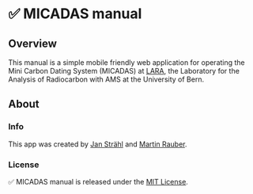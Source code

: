 
# :white_check_mark: MICADAS manual

## Overview

This manual is a simple mobile friendly web application for operating the Mini Carbon Dating System (MICADAS) at [LARA](https://14c.unibe.ch), the Laboratory for the Analysis of Radiocarbon with AMS at the University of Bern. 

## About

### Info

This app was created by [Jan Strähl](mailto:jan.straehl@unibe.ch) and [Martin Rauber](https://martin-rauber.com). 

### License

:white_check_mark: MICADAS manual is released under the [MIT License](./LICENCE.txt).


